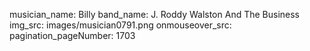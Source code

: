musician_name: Billy
band_name: J. Roddy Walston And The Business
img_src: images/musician0791.png
onmouseover_src: 
pagination_pageNumber: 1703